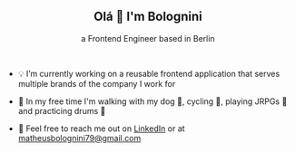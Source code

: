 <h2 align="center">Olá 👋 I'm Bolognini</h2>
<p align="center">a Frontend Engineer based in Berlin</p>
<br />

- 💡 I’m currently working on a reusable frontend application that serves multiple brands of the company I work for

- 🎲 In my free time I'm walking with my dog 🐶, cycling 🚴, playing JRPGs 🐉 and practicing drums 🥁

- 📨 Feel free to reach me out on <a href="https://linkedin.com/in/matheusbolognini" target="_blank">LinkedIn</a> or at matheusbolognini79@gmail.com
